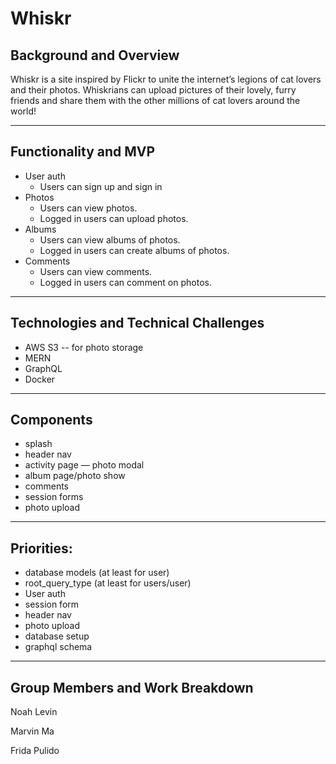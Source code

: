 # Whiskr


## Background and Overview

Whiskr is a site inspired by Flickr to unite the internet’s legions of cat lovers and their photos. Whiskrians can upload pictures of their lovely, furry friends and share them with the other millions of cat lovers around the world!

--------------------

## Functionality and MVP

* User auth
    *  Users can sign up and sign in
*  Photos
    *  Users can view photos.
    *  Logged in users can upload photos.
*  Albums
    *  Users can view albums of photos.
    *  Logged in users can create albums of photos.
*  Comments
    *  Users can view comments.
    *  Logged in users can comment on photos.

-----------------

## Technologies and Technical Challenges
 * AWS S3 -- for photo storage
 * MERN
 * GraphQL
 * Docker

---------------

## Components

 * splash
 * header nav
 * activity page — photo modal
 * album page/photo show
 * comments
 * session forms
 * photo upload

---------------------

## Priorities:
 * database models (at least for user)
 * root_query_type (at least for users/user)
 * User auth
 * session form
 * header nav
 * photo upload
 * database setup
 * graphql schema

--------------

## Group Members and Work Breakdown

Noah Levin

Marvin Ma

Frida Pulido
